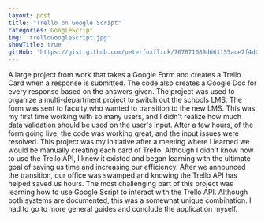 ```yaml
---
layout: post
title: "Trello on Google Script"
categories: GoogleScript
img: 'trelloGoogleScript.jpg'
showTitle: true
gitHub: 'https://gist.github.com/peterfoxflick/767671089d661155ace7f4d0adde30fc'
---
```


A large project from work that takes a Google Form and creates a Trello Card when a response is submitted. The code also creates a Google Doc for every response based on the answers given. The project was used to organize a multi-department project to switch out the schools LMS.  The form was sent to faculty who wanted to transition to the new LMS.<!--more--> This was my first time working with so many users, and I didn't realize how much data validation should be used on the user's input. After a few hours, of the form going live, the code was working great, and the input issues were resolved.
This project was my initiative after a meeting where I learned we would be manually creating each card of Trello. Although I didn't know how to use the Trello API, I knew it existed and began learning with the ultimate goal of saving us time and increasing our efficiency. After we announced the transition, our office was swamped and knowing the Trello API has helped saved us hours.
The most challenging part of this project was learning how to use Google Script to interact with the Trello API. Although both systems are documented, this was a somewhat unique combination. I had to go to more general guides and conclude the application myself.
